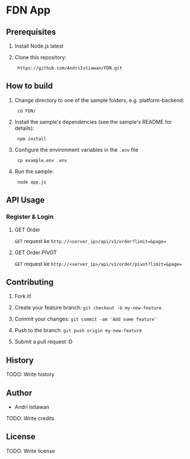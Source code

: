 
# FDN App

## Prerequisites
1. Install Node.js latest

2. Clone this repository:

		https://github.com/AndriIstiawan/FDN.git
		

## How to build
1. Change directory to one of the sample folders, e.g. platform-backend:

		cd FDN/

2. Install the sample's dependencies (see the sample's README for details):

		npm install

3. Configure the environment variables in the `.env` file

		cp example.env .env

4. Run the sample:

		node app.js

  

## API Usage


### Register & Login

1. GET Order

	`GET` request ke `http://<server_ip>/api/v1/order?limit=&page=`
  

2. GET Order PIVOT

	`GET` request ke `http://<server_ip>/api/v1/order/pivot?limit=&page=`


## Contributing


1. Fork it!

2. Create your feature branch: `git checkout -b my-new-feature`

3. Commit your changes: `git commit -am 'Add some feature'`

4. Push to the branch: `git push origin my-new-feature`

5. Submit a pull request :D

  

## History

  

TODO: Write history

  

## Author

* Andri Istiawan
  

TODO: Write credits

  

## License

  

TODO: Write license